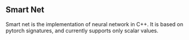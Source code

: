## Smart Net
Smart net is the implementation of neural network in C++. It is based on pytorch signatures, and
currently supports only scalar values.
